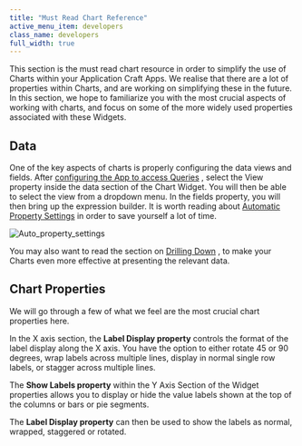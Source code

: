 ```yaml
---
title: "Must Read Chart Reference"
active_menu_item: developers
class_name: developers
full_width: true
---
```



This section is the must read chart resource in order to simplify the use of Charts within your Application Craft Apps. We realise that there are a lot of properties within Charts, and are working on simplifying these in the future. In this section, we hope to familiarize you with the most crucial aspects of working with charts, and focus on some of the more widely used properties associated with these Widgets.

## Data

One of the key aspects of charts is properly configuring the data views and fields. After [configuring the App to access Queries](/developers/user-guide/product-guide/advanced-features/data-integration-reporting-dashboards/data-section-properties/configuring-the-app-to-access) , select the View property inside the data section of the Chart Widget. You will then be able to select the view from a dropdown menu. In the fields property, you will then bring up the expression builder. It is worth reading about [Automatic Property Settings](/developers/user-guide/product-guide/advanced-features/data-integration-reporting-dashboards/data-section-properties/using-automatic-property-setti) in order to save yourself a lot of time.

![Auto\_property\_settings](/img/docs/auto_property_settings.zoom77.png)

You may also want to read the section on [Drilling Down](/developers/user-guide/product-guide/advanced-features/data-integration-reporting-dashboards/drilling-down) , to make your Charts even more effective at presenting the relevant data.

## Chart Properties

We will go through a few of what we feel are the most crucial chart properties here.

In the X axis section, the **Label Display property** controls the format of the label display along the X axis. You have the option to either rotate 45 or 90 degrees, wrap labels across multiple lines, display in normal single row labels, or stagger across multiple lines.

The **Show Labels property** within the Y Axis Section of the Widget properties allows you to display or hide the value labels shown at the top of the columns or bars or pie segments.

The **Label Display property** can then be used to show the labels as normal, wrapped, staggered or rotated.

